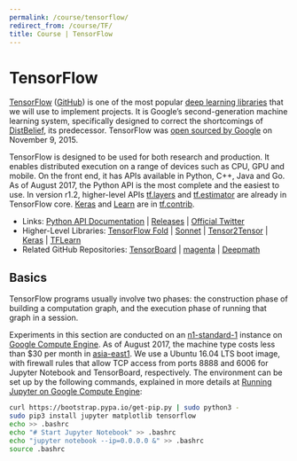```yaml
---
permalink: /course/tensorflow/
redirect_from: /course/TF/
title: Course | TensorFlow
---
```

# TensorFlow

[TensorFlow](https://www.tensorflow.org/) ([GitHub](https://github.com/tensorflow/tensorflow)) is one of the most popular [deep learning libraries](http://realai.org/course/libraries/) that we will use to implement projects. It is Google’s second-generation machine learning system, specifically designed to correct the shortcomings of [DistBelief](https://research.google.com/pubs/pub40565.html), its predecessor. TensorFlow was [open sourced by Google](https://research.googleblog.com/2015/11/tensorflow-googles-latest-machine_9.html) on November 9, 2015.

TensorFlow is designed to be used for both research and production. It enables distributed execution on a range of devices such as CPU, GPU and mobile. On the front end, it has APIs available in Python, C++, Java and Go. As of August 2017, the Python API is the most complete and the easiest to use. In version r1.2, higher-level APIs [tf.layers](https://www.tensorflow.org/api_docs/python/tf/layers) and [tf.estimator](https://www.tensorflow.org/api_docs/python/tf/estimator) are already in TensorFlow core. [Keras](https://www.tensorflow.org/api_docs/python/tf/contrib/keras) and [Learn](https://www.tensorflow.org/api_docs/python/tf/contrib/learn) are in [tf.contrib](https://www.tensorflow.org/api_docs/python/tf/contrib).

* Links: [Python API Documentation](https://www.tensorflow.org/api_docs/python/) \| [Releases](https://github.com/tensorflow/tensorflow/tags) \| [Official Twitter](https://twitter.com/tensorflow)
* Higher-Level Libraries: [TensorFlow Fold](https://github.com/tensorflow/fold) \| [Sonnet](https://github.com/deepmind/sonnet) \| [Tensor2Tensor](https://github.com/tensorflow/tensor2tensor) \| [Keras](https://keras.io/) \| [TFLearn](http://tflearn.org/)
* Related GitHub Repositories: [TensorBoard](https://github.com/tensorflow/tensorboard) \| [magenta](https://github.com/tensorflow/magenta) \| [Deepmath](https://github.com/tensorflow/deepmath)

## Basics

TensorFlow programs usually involve two phases: the construction phase of building a computation graph, and the execution phase of running that graph in a session.

Experiments in this section are conducted on an [n1-standard-1](https://cloud.google.com/compute/pricing#predefined_machine_types) instance on [Google Compute Engine](http://realai.org/course/google-compute-engine/). As of August 2017, the machine type costs less than $30 per month in [asia-east1](https://cloud.google.com/compute/docs/regions-zones/regions-zones#available). We use a Ubuntu 16.04 LTS boot image, with firewall rules that allow TCP access from ports 8888 and 6006 for Jupyter Notebook and TensorBoard, respectively. The environment can be set up by the following commands, explained in more details at [Running Jupyter on Google Compute Engine](http://realai.org/course/lab/gce-jupyter/):

```bash
curl https://bootstrap.pypa.io/get-pip.py | sudo python3 -
sudo pip3 install jupyter matplotlib tensorflow
echo >> .bashrc
echo "# Start Jupyter Notebook" >> .bashrc
echo "jupyter notebook --ip=0.0.0.0 &" >> .bashrc
source .bashrc
```

